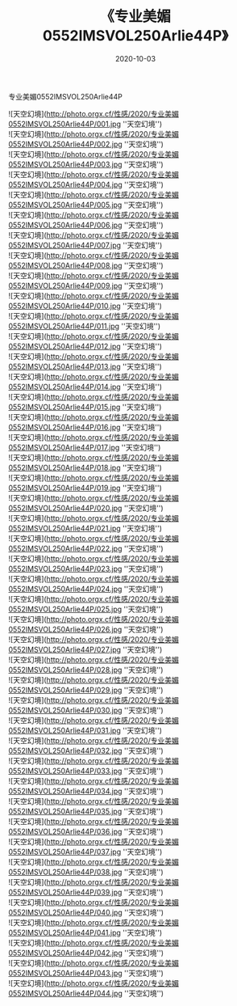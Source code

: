 ﻿---
layout: post
title:  《专业美媚0552IMSVOL250Arlie44P》
date:   2020-10-03
img: http://photo.orgx.cf/性感/2020/专业美媚0552IMSVOL250Arlie44P/000.jpg
categories: [美女, 性感, 泳衣]
---

专业美媚0552IMSVOL250Arlie44P



![天空幻境](http://photo.orgx.cf/性感/2020/专业美媚0552IMSVOL250Arlie44P/001.jpg ''天空幻境'') <br>
![天空幻境](http://photo.orgx.cf/性感/2020/专业美媚0552IMSVOL250Arlie44P/002.jpg ''天空幻境'') <br>
![天空幻境](http://photo.orgx.cf/性感/2020/专业美媚0552IMSVOL250Arlie44P/003.jpg ''天空幻境'') <br>
![天空幻境](http://photo.orgx.cf/性感/2020/专业美媚0552IMSVOL250Arlie44P/004.jpg ''天空幻境'') <br>
![天空幻境](http://photo.orgx.cf/性感/2020/专业美媚0552IMSVOL250Arlie44P/005.jpg ''天空幻境'') <br>
![天空幻境](http://photo.orgx.cf/性感/2020/专业美媚0552IMSVOL250Arlie44P/006.jpg ''天空幻境'') <br>
![天空幻境](http://photo.orgx.cf/性感/2020/专业美媚0552IMSVOL250Arlie44P/007.jpg ''天空幻境'') <br>
![天空幻境](http://photo.orgx.cf/性感/2020/专业美媚0552IMSVOL250Arlie44P/008.jpg ''天空幻境'') <br>
![天空幻境](http://photo.orgx.cf/性感/2020/专业美媚0552IMSVOL250Arlie44P/009.jpg ''天空幻境'') <br>
![天空幻境](http://photo.orgx.cf/性感/2020/专业美媚0552IMSVOL250Arlie44P/010.jpg ''天空幻境'') <br>
![天空幻境](http://photo.orgx.cf/性感/2020/专业美媚0552IMSVOL250Arlie44P/011.jpg ''天空幻境'') <br>
![天空幻境](http://photo.orgx.cf/性感/2020/专业美媚0552IMSVOL250Arlie44P/012.jpg ''天空幻境'') <br>
![天空幻境](http://photo.orgx.cf/性感/2020/专业美媚0552IMSVOL250Arlie44P/013.jpg ''天空幻境'') <br>
![天空幻境](http://photo.orgx.cf/性感/2020/专业美媚0552IMSVOL250Arlie44P/014.jpg ''天空幻境'') <br>
![天空幻境](http://photo.orgx.cf/性感/2020/专业美媚0552IMSVOL250Arlie44P/015.jpg ''天空幻境'') <br>
![天空幻境](http://photo.orgx.cf/性感/2020/专业美媚0552IMSVOL250Arlie44P/016.jpg ''天空幻境'') <br>
![天空幻境](http://photo.orgx.cf/性感/2020/专业美媚0552IMSVOL250Arlie44P/017.jpg ''天空幻境'') <br>
![天空幻境](http://photo.orgx.cf/性感/2020/专业美媚0552IMSVOL250Arlie44P/018.jpg ''天空幻境'') <br>
![天空幻境](http://photo.orgx.cf/性感/2020/专业美媚0552IMSVOL250Arlie44P/019.jpg ''天空幻境'') <br>
![天空幻境](http://photo.orgx.cf/性感/2020/专业美媚0552IMSVOL250Arlie44P/020.jpg ''天空幻境'') <br>
![天空幻境](http://photo.orgx.cf/性感/2020/专业美媚0552IMSVOL250Arlie44P/021.jpg ''天空幻境'') <br>
![天空幻境](http://photo.orgx.cf/性感/2020/专业美媚0552IMSVOL250Arlie44P/022.jpg ''天空幻境'') <br>
![天空幻境](http://photo.orgx.cf/性感/2020/专业美媚0552IMSVOL250Arlie44P/023.jpg ''天空幻境'') <br>
![天空幻境](http://photo.orgx.cf/性感/2020/专业美媚0552IMSVOL250Arlie44P/024.jpg ''天空幻境'') <br>
![天空幻境](http://photo.orgx.cf/性感/2020/专业美媚0552IMSVOL250Arlie44P/025.jpg ''天空幻境'') <br>
![天空幻境](http://photo.orgx.cf/性感/2020/专业美媚0552IMSVOL250Arlie44P/026.jpg ''天空幻境'') <br>
![天空幻境](http://photo.orgx.cf/性感/2020/专业美媚0552IMSVOL250Arlie44P/027.jpg ''天空幻境'') <br>
![天空幻境](http://photo.orgx.cf/性感/2020/专业美媚0552IMSVOL250Arlie44P/028.jpg ''天空幻境'') <br>
![天空幻境](http://photo.orgx.cf/性感/2020/专业美媚0552IMSVOL250Arlie44P/029.jpg ''天空幻境'') <br>
![天空幻境](http://photo.orgx.cf/性感/2020/专业美媚0552IMSVOL250Arlie44P/030.jpg ''天空幻境'') <br>
![天空幻境](http://photo.orgx.cf/性感/2020/专业美媚0552IMSVOL250Arlie44P/031.jpg ''天空幻境'') <br>
![天空幻境](http://photo.orgx.cf/性感/2020/专业美媚0552IMSVOL250Arlie44P/032.jpg ''天空幻境'') <br>
![天空幻境](http://photo.orgx.cf/性感/2020/专业美媚0552IMSVOL250Arlie44P/033.jpg ''天空幻境'') <br>
![天空幻境](http://photo.orgx.cf/性感/2020/专业美媚0552IMSVOL250Arlie44P/034.jpg ''天空幻境'') <br>
![天空幻境](http://photo.orgx.cf/性感/2020/专业美媚0552IMSVOL250Arlie44P/035.jpg ''天空幻境'') <br>
![天空幻境](http://photo.orgx.cf/性感/2020/专业美媚0552IMSVOL250Arlie44P/036.jpg ''天空幻境'') <br>
![天空幻境](http://photo.orgx.cf/性感/2020/专业美媚0552IMSVOL250Arlie44P/037.jpg ''天空幻境'') <br>
![天空幻境](http://photo.orgx.cf/性感/2020/专业美媚0552IMSVOL250Arlie44P/038.jpg ''天空幻境'') <br>
![天空幻境](http://photo.orgx.cf/性感/2020/专业美媚0552IMSVOL250Arlie44P/039.jpg ''天空幻境'') <br>
![天空幻境](http://photo.orgx.cf/性感/2020/专业美媚0552IMSVOL250Arlie44P/040.jpg ''天空幻境'') <br>
![天空幻境](http://photo.orgx.cf/性感/2020/专业美媚0552IMSVOL250Arlie44P/041.jpg ''天空幻境'') <br>
![天空幻境](http://photo.orgx.cf/性感/2020/专业美媚0552IMSVOL250Arlie44P/042.jpg ''天空幻境'') <br>
![天空幻境](http://photo.orgx.cf/性感/2020/专业美媚0552IMSVOL250Arlie44P/043.jpg ''天空幻境'') <br>
![天空幻境](http://photo.orgx.cf/性感/2020/专业美媚0552IMSVOL250Arlie44P/044.jpg ''天空幻境'') <br>
